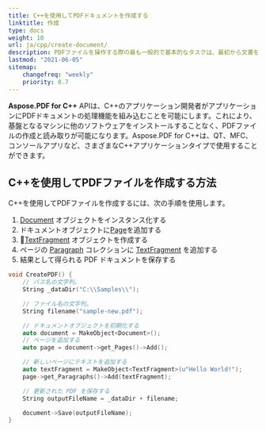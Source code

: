 ```yaml
---
title: C++を使用してPDFドキュメントを作成する
linktitle: 作成
type: docs
weight: 10
url: ja/cpp/create-document/
description: PDFファイルを操作する際の最も一般的で基本的なタスクは、最初から文書を作成することです。Aspose.PDF for C++ライブラリを使用します。
lastmod: "2021-06-05"
sitemap:
    changefreq: "weekly"
    priority: 0.7
---
```


**Aspose.PDF for C++** APIは、C++のアプリケーション開発者がアプリケーションにPDFドキュメントの処理機能を組み込むことを可能にします。これにより、基盤となるマシンに他のソフトウェアをインストールすることなく、PDFファイルの作成と読み取りが可能になります。Aspose.PDF for C++は、QT、MFC、コンソールアプリなど、さまざまなC++アプリケーションタイプで使用することができます。

## C++を使用してPDFファイルを作成する方法

C++を使用してPDFファイルを作成するには、次の手順を使用します。

1. [Document](https://reference.aspose.com/pdf/cpp/class/aspose.pdf.document) オブジェクトをインスタンス化する
1. ドキュメントオブジェクトに[Page](https://reference.aspose.com/pdf/cpp/class/aspose.pdf.page/)を追加する
1. [TextFragment](https://reference.aspose.com/pdf/cpp/class/aspose.pdf.te_x_fragment/) オブジェクトを作成する
1. ページの [Paragraph](https://reference.aspose.com/pdf/cpp/class/aspose.pdf.paragraphs/) コレクションに [TextFragment](https://reference.aspose.com/pdf/cpp/class/aspose.pdf.te_x_fragment/) を追加する
1. 結果として得られる PDF ドキュメントを保存する

```cpp
void CreatePDF() {
    // パス名の文字列。
    String _dataDir("C:\\Samples\\");

    // ファイル名の文字列。
    String filename("sample-new.pdf");

    // ドキュメントオブジェクトを初期化する
    auto document = MakeObject<Document>();
    // ページを追加する
    auto page = document->get_Pages()->Add();

    // 新しいページにテキストを追加する
    auto textFragment = MakeObject<TextFragment>(u"Hello World!");
    page->get_Paragraphs()->Add(textFragment);

    // 更新された PDF を保存する
    String outputFileName = _dataDir + filename;

    document->Save(outputFileName);
}
```